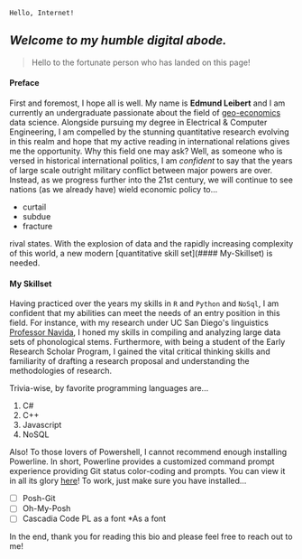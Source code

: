 `Hello, Internet!`
## *Welcome to my humble digital abode.*

> Hello to the fortunate person who has landed on this page!

#### Preface
First and foremost, I hope all is well. My name is **Edmund Leibert** and I am currently an undergraduate passionate about the field of [geo-economics](https://www.atlanticcouncil.org/programs/geoeconomics-center/) data science. Alongside pursuing my degree in Electrical & Computer Engineering, I am compelled by the stunning quantitative research evolving in this realm and hope that my active reading in international relations gives me the opportunity. Why this field one may ask? Well, as someone who is versed in historical international politics, I am *confident* to say that the years of large scale outright military conflict between major powers are over. Instead, as we progress further into the 21st century, we will continue to see nations (as we already have) wield economic policy to...
- curtail
- subdue
- fracture

rival states. With the explosion of data and the rapidly increasing complexity of this world, a new modern [quantitative skill set](#### My-Skillset) is needed.

#### My Skillset
Having practiced over the years my skills in `R` and `Python` and `NoSql`, I am confident that my abilities can meet the needs of an entry position in this field. For instance, with my research under UC San Diego's linguistics [Professor Navida](https://cseweb.ucsd.edu/~npolikarpova/), I honed my skills in compiling and analyzing large data sets of phonological stems. Furthermore, with being a student of the Early Research Scholar Program, I gained the vital critical thinking skills and familiarity of drafting a research proposal and understanding the methodologies of research. 

Trivia-wise, by favorite programming languages are...
1. C#
2. C++
3. Javascript
4. NoSQL

Also! To those lovers of Powershell, I cannot recommend enough installing Powerline. In short, Powerline provides a customized command prompt experience providing Git status color-coding and prompts. You can view it in all its glory [here](screenshots/terminal-img-2.png)! To work, just make sure you have installed...
- [ ] Posh-Git
- [ ] Oh-My-Posh
- [ ] Cascadia Code PL as a font *As a font

In the end, thank you for reading this bio and please feel free to reach out to me!
